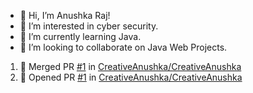 - 👋 Hi, I’m Anushka Raj!
- 👀 I’m interested in cyber security.
- 🌱 I’m currently learning Java.
- 💞️ I’m looking to collaborate on Java Web Projects.

<!--START_SECTION:activity-->
1. 🎉 Merged PR [#1](https://github.com/CreativeAnushka/CreativeAnushka/pull/1) in [CreativeAnushka/CreativeAnushka](https://github.com/CreativeAnushka/CreativeAnushka)
2. 💪 Opened PR [#1](https://github.com/CreativeAnushka/CreativeAnushka/pull/1) in [CreativeAnushka/CreativeAnushka](https://github.com/CreativeAnushka/CreativeAnushka)
<!--END_SECTION:activity-->
